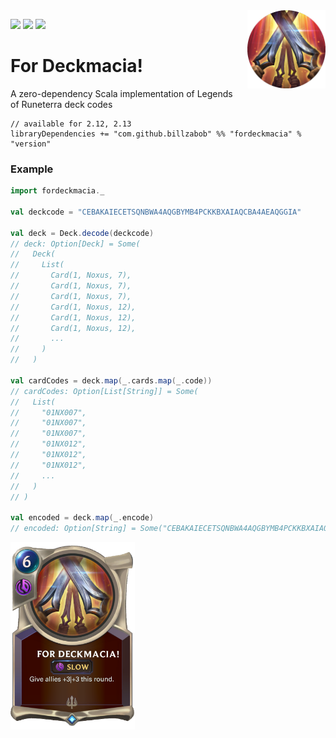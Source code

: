 <img align="right" src="https://github.com/Billzabob/ForDeckmacia/blob/master/src/main/resources/demacia.png" height="125px" style="padding-left: 20px"/>


[![](https://github.com/Billzabob/ForDeckmacia/workflows/build/badge.svg)](https://github.com/Billzabob/ForDeckmacia/actions?query=workflow%3Abuild)
[![](https://codecov.io/gh/Billzabob/ForDeckmacia/branch/master/graph/badge.svg)](https://codecov.io/gh/Billzabob/ForDeckmacia)
[![](https://img.shields.io/nexus/r/https/oss.sonatype.org/com.github.billzabob/fordeckmacia_2.13.svg)](https://oss.sonatype.org/content/repositories/releases/com/github/billzabob/fordeckmacia_2.13)

# For Deckmacia!

A zero-dependency Scala implementation of Legends of Runeterra deck codes

```
// available for 2.12, 2.13
libraryDependencies += "com.github.billzabob" %% "fordeckmacia" % "version"
```

### Example ###

```scala
import fordeckmacia._

val deckcode = "CEBAKAIECETSQNBWA4AQGBYMB4PCKKBXAIAQCBA4AEAQGGIA"

val deck = Deck.decode(deckcode)
// deck: Option[Deck] = Some(
//   Deck(
//     List(
//       Card(1, Noxus, 7),
//       Card(1, Noxus, 7),
//       Card(1, Noxus, 7),
//       Card(1, Noxus, 12),
//       Card(1, Noxus, 12),
//       Card(1, Noxus, 12),
//       ...
//     )
//   )

val cardCodes = deck.map(_.cards.map(_.code))
// cardCodes: Option[List[String]] = Some(
//   List(
//     "01NX007",
//     "01NX007",
//     "01NX007",
//     "01NX012",
//     "01NX012",
//     "01NX012",
//     ...
//   )
// )

val encoded = deck.map(_.encode)
// encoded: Option[String] = Some("CEBAKAIECETSQNBWA4AQGBYMB4PCKKBXAIAQCBA4AEAQGGIAA")
```

<img src="https://github.com/Billzabob/ForDeckmacia/blob/master/src/main/resources/ForDeckmacia.png" height="300px"/>
